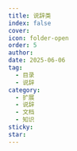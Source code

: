 ```yaml
---
title: 说辞类
index: false
cover: 
icon: folder-open
order: 5
author: 
date: 2025-06-06
tag:
  - 目录
  - 说辞
category:
  - 扩展
  - 说辞
  - 文档
  - 知识
sticky: 
star: 
---
```


<Catalog />
